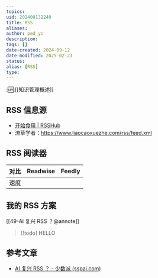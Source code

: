```yaml
---
topics: 
uid: 202409132240
title: RSS
aliases: 
author: ped_yc
description: 
tags: []
date-created: 2024-09-12
date-modified: 2025-02-23
status: 
alias: [RSS]
type: 
---
```


::up::[[知识管理概述]]

## RSS 信息源

- [开始食用 | RSSHub](https://rsshub.netlify.app/zh/usage)
- 潦草学者：https://www.liaocaoxuezhe.com/rss/feed.xml

## RSS 阅读器

| 对比  | Readwise | Feedly |
| --- | -------- | ------ |
| 速度  |          |        |

## 我的 RSS 方案

[[49-AI 复兴 RSS ？@annote]]

> [!todo] HELLO

## 参考文章

- [AI 复兴 RSS ？ - 少数派 (sspai.com)](https://sspai.com/post/89494)
